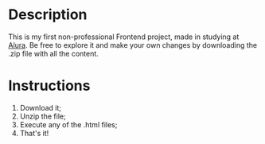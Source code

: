# Description

This is my first non-professional Frontend project, made in studying at [Alura](alura.com.br).
Be free to explore it and make your own changes by downloading the .zip file with all the content.

# Instructions

1. Download it;
2. Unzip the file;
3. Execute any of the .html files;
4. That's it!
